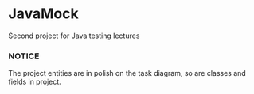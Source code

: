 # JavaMock
Second project for Java testing lectures
### NOTICE
The project entities are in polish on the task diagram, so are classes and fields in project.
